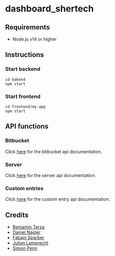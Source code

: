 # dashboard_shertech


## Requirements
- Node.js v14 or higher


## Instructions

### Start backend
````
cd bakend
npm start
````

### Start frontend
````
cd frontend/my-app
npm start
````


## API functions

### Bitbucket
Click [here](documentation/bitbucket_api.md) for the bitbucket api documentation.

### Server
Click [here](documentation/server_api.md) for the server api documentation.

### Custom entries
Click [here](documentation/custom_entry_api.md) for the custom entry api documentation.


## Credits
- [Beniamin Terza](https://github.com/beniaminterza)
- [Daniel Nagler](https://github.com/dado-official)
- [Fabain Sparber](https://github.com/SparberFabian)
- [Julian Lamprecht](https://github.com/Juli-EXP)
- [Simon Penn](https://github.com/smnpenn)
